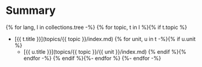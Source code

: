 # Summary
{% for lang, l in collections.tree -%}
{% for topic, t in l %}{% if t.topic %}
* [{{ t.title }}](topics/{{ topic }}/index.md)
  {% for unit, u in t -%}{% if u.unit %}
  * [{{ u.title }}](topics/{{ topic }}/{{ unit }}/index.md)
  {% endif %}{% endfor -%}
{% endif %}{%- endfor %}
{%- endfor -%}